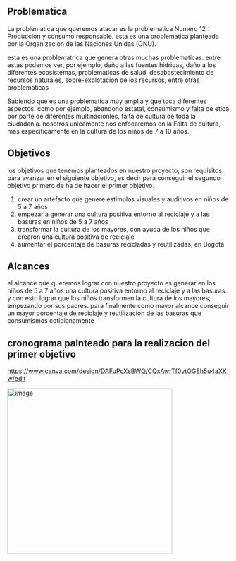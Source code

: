    ## Problematica

   La problematica que queremos atacar es la problematica Numero 12 : Produccion y consumo responsable. esta es una problematica planteada
   por la Organizacion de las Naciones Unidas (ONU).

  esta es una problematrica que genera otras muchas problematicas. entre estas podemos ver, por ejemplo, daño a las fuentes hidricas, daño
  a los diferentes ecosistemas, problematicas de salud, desabastecimiento de recursos naturales, sobre-explotacion de los recursos, entre
  otras problematicas

   Sabiendo que es una problematica muy amplia y que toca diferentes aspectos. como por ejemplo, abandono estatal, consumismo y falta de 
   etica por parte de diferentes multinacionles, falta de cultura de toda la ciudadania. nosotros unicamente nos enfocaremos en la Falta de cultura,
   mas especificamente en la cultura de los niños de 7 a 10 años.

   ## Objetivos

   los objetivos que tenemos planteados en nuestro proyecto, son requisitos para avanzar en el siguiente objetivo, es decir para conseguir el
   segundo objetivo primero de ha de hacer el primer objetivo.

   1. crear un artefacto que genere estimulos visuales y auditivos en niños de 5 a 7 años
   2. empezar a generar una cultura positiva entorno al reciclaje y a las basuras en niños de 5 a 7 años
   3. transformar la cultura de los mayores, con ayuda de los niños que crearon una cultura positiva de reciclaje
   4. aumentar el porcentaje de basuras recicladas y reutilizadas, en Bogotá

   ## Alcances 

   el alcance que queremos lograr con nuestro proyecto es generar en los niños de 5 a 7 años una cultura positiva entorno al reciclaje y
   a las basuras. y con esto lograr que los niños transformen la cultura de los mayores, empezando por sus padres. para finalmente como mayor alcance
   conseguir un mayor porcentaje de reciclaje y reutilizacion de las basuras que consumismos cotidianamente

   ## cronograma palnteado para la realizacion del primer objetivo

   https://www.canva.com/design/DAFuPcXsBWQ/CQxAwrTf0ytOGEh5u4aXKw/edit
   
   <img width="374" alt="image" src="https://github.com/LeoInDaHause/Basurainador/assets/145580263/8de59ff5-89d9-479b-81d1-a72000928620">


   
